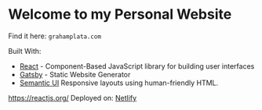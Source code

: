 # Welcome to my Personal Website

Find it here: `grahamplata.com`

Built With:

* [React](https://www.reactjs.org/) - Component-Based JavaScript library for building user interfaces
* [Gatsby](https://www.gatsbyjs.org/) - Static Website Generator
* [Semantic UI](https://react.semantic-ui.com) Responsive layouts using human-friendly HTML.

https://reactjs.org/
Deployed on: [Netlify](https://netlify.com)
